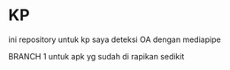 # KP
 ini repository untuk kp saya deteksi OA dengan mediapipe

BRANCH 1 untuk apk yg sudah di rapikan sedikit
